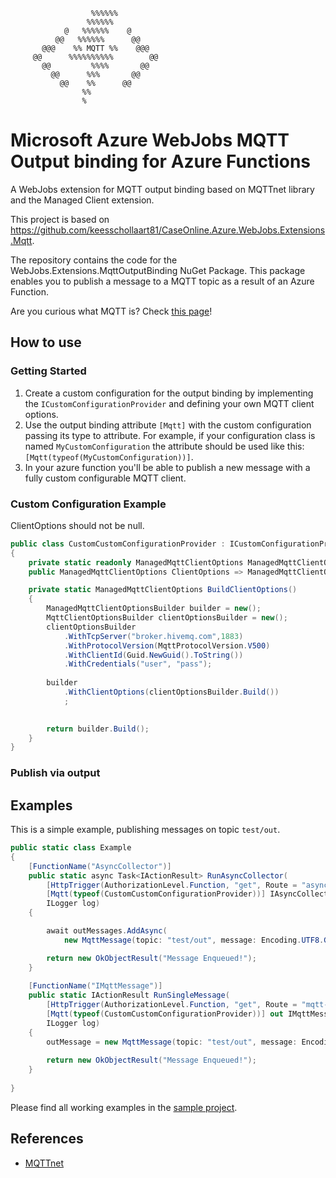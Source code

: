 
```
                  %%%%%%
                 %%%%%%
            @   %%%%%%    @
          @@   %%%%%%      @@
       @@@    %% MQTT %%    @@@
     @@      %%%%%%%%%%        @@
       @@         %%%%       @@
         @@      %%%       @@
           @@    %%      @@
                %%
                %

```

# Microsoft Azure WebJobs MQTT Output binding for Azure Functions
A WebJobs extension for MQTT output binding based on MQTTnet library and the Managed Client extension.

This project is based on https://github.com/keesschollaart81/CaseOnline.Azure.WebJobs.Extensions.Mqtt.

The repository contains the code for the WebJobs.Extensions.MqttOutputBinding NuGet Package.
This package enables you to publish a message to a MQTT topic as a result of an Azure Function.

Are you curious what MQTT is? Check [this page](http://mqtt.org/faq)!

## How to use

### Getting Started

1) Create a custom configuration for the output binding by implementing the ```ICustomConfigurationProvider``` and defining your own MQTT client options. 
2) Use the output binding attribute ```[Mqtt]``` with the custom configuration passing its type to attribute. 
For example, if your configuration class is named ```MyCustomConfiguration``` the attribute should be used like this: ```[Mqtt(typeof(MyCustomConfiguration))]```.
3) In your azure function you'll be able to publish a new message with a fully custom configurable MQTT client.

### Custom Configuration Example
ClientOptions should not be null.

``` csharp
public class CustomCustomConfigurationProvider : ICustomConfigurationProvider
{
    private static readonly ManagedMqttClientOptions ManagedMqttClientOptions = BuildClientOptions();
    public ManagedMqttClientOptions ClientOptions => ManagedMqttClientOptions;

    private static ManagedMqttClientOptions BuildClientOptions()
    {
        ManagedMqttClientOptionsBuilder builder = new();
        MqttClientOptionsBuilder clientOptionsBuilder = new();
        clientOptionsBuilder
            .WithTcpServer("broker.hivemq.com",1883)
            .WithProtocolVersion(MqttProtocolVersion.V500)
            .WithClientId(Guid.NewGuid().ToString())
            .WithCredentials("user", "pass");
                
        builder
            .WithClientOptions(clientOptionsBuilder.Build())
            ;
        

        return builder.Build(); 
    }
}
```

### Publish via output

<!--
## Where to get

Install stable releases via Nuget; development releases are available via MyGet.

|                     | Master > NuGet | Dev > MyGet |
|--------------------------------|-----------------|-----------------|
| Build status |  [![Build Status](https://caseonline.visualstudio.com/CaseOnline.Azure.WebJobs.Extensions.Mqtt/_apis/build/status/CaseOnline.Azure.WebJobs.Extensions.Mqtt?branchName=master)](https://caseonline.visualstudio.com/CaseOnline.Azure.WebJobs.Extensions.Mqtt/_build/index?definitionId=11)   | [![Build Status](https://caseonline.visualstudio.com/CaseOnline.Azure.WebJobs.Extensions.Mqtt/_apis/build/status/CaseOnline.Azure.WebJobs.Extensions.Mqtt?branchName=dev)](https://caseonline.visualstudio.com/CaseOnline.Azure.WebJobs.Extensions.Mqtt/_build/index?definitionId=11)
| Deployment Status | [![Deployment Status](https://caseonline.vsrm.visualstudio.com/_apis/public/Release/badge/4df87c38-5691-4d04-8373-46c830209b7e/1/2)](https://caseonline.visualstudio.com/CaseOnline.Azure.WebJobs.Extensions.Mqtt/_releases2?definitionId=1)|[![Deployment Status](https://caseonline.vsrm.visualstudio.com/_apis/public/Release/badge/4df87c38-5691-4d04-8373-46c830209b7e/1/3)](https://caseonline.visualstudio.com/CaseOnline.Azure.WebJobs.Extensions.Mqtt/_releases2?definitionId=1)|
| Package | [![NuGet](https://img.shields.io/nuget/v/CaseOnline.Azure.WebJobs.Extensions.Mqtt.svg)](https://www.nuget.org/packages/CaseOnline.Azure.WebJobs.Extensions.Mqtt/) | [![MyGet](https://img.shields.io/myget/caseonline/v/CaseOnline.Azure.WebJobs.Extensions.Mqtt.svg)](https://www.myget.org/feed/caseonline/package/nuget/CaseOnline.Azure.WebJobs.Extensions.Mqtt) | 
-->

## Examples

This is a simple example, publishing messages on topic ```test/out```.

``` csharp
public static class Example
{
    [FunctionName("AsyncCollector")]
    public static async Task<IActionResult> RunAsyncCollector(
        [HttpTrigger(AuthorizationLevel.Function, "get", Route = "async-collector")] HttpRequest req, 
        [Mqtt(typeof(CustomCustomConfigurationProvider))] IAsyncCollector<IMqttMessage> outMessages, 
        ILogger log)
    {

        await outMessages.AddAsync(
            new MqttMessage(topic: "test/out", message: Encoding.UTF8.GetBytes("hello"), qosLevel: MqttQualityOfServiceLevel.AtMostOnce, retain: false));

        return new OkObjectResult("Message Enqueued!");
    }
    
    [FunctionName("IMqttMessage")]
    public static IActionResult RunSingleMessage(
        [HttpTrigger(AuthorizationLevel.Function, "get", Route = "mqtt-message")] HttpRequest req, 
        [Mqtt(typeof(CustomCustomConfigurationProvider))] out IMqttMessage outMessage,
        ILogger log)
    {
        outMessage = new MqttMessage(topic: "test/out", message: Encoding.UTF8.GetBytes("hello"), qosLevel: MqttQualityOfServiceLevel.AtMostOnce, retain: false);
        
        return new OkObjectResult("Message Enqueued!");
    }
    
}

```

Please find all working examples in the [sample project](./ExampleFunctions).


## References

- [MQTTnet](https://github.com/chkr1011/MQTTnet)


